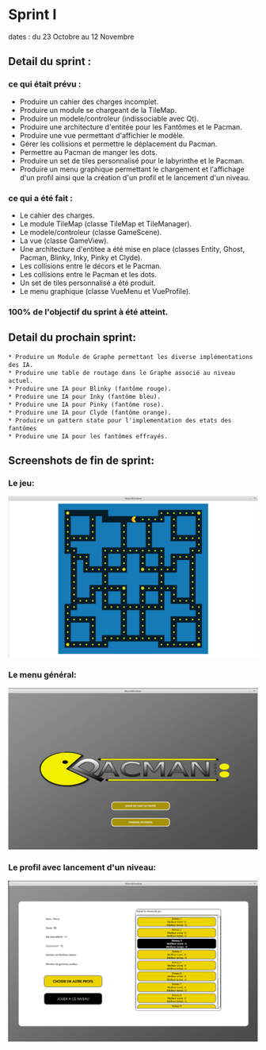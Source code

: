 # Sprint I

dates : du 23 Octobre au 12 Novembre

## Detail du sprint :

### ce qui était prévu :
  * Produire un cahier des charges incomplet.
  * Produire un module se chargeant de la TileMap.
  * Produire un modele/controleur (indissociable avec Qt).
  * Produire une architecture d'entitée pour les Fantômes et le Pacman.
  * Produire une vue permettant d'affichier le modèle.
  * Gérer les collisions et permettre le déplacement du Pacman.
  * Permettre au Pacman de manger les dots.
  * Produire un set de tiles personnalisé pour le labyrinthe et le Pacman.
  * Produire un menu graphique permettant le chargement et l'affichage d'un profil ainsi que la création d'un profil et le lancement d'un niveau.
  
### ce qui a été fait :
  * Le cahier des charges.
  * Le module TileMap (classe TileMap et TileManager).
  * Le modele/controleur (classe GameScene).
  * La vue (classe GameView).
  * Une architecture d'entitee a été mise en place (classes Entity, Ghost, Pacman, Blinky, Inky, Pinky et Clyde).
  * Les collisions entre le décors et le Pacman.
  * Les collisions entre le Pacman et les dots.
  * Un set de tiles personnalisé a été produit.
  * Le menu graphique (classe VueMenu et VueProfile).
  
### 100% de l'objectif du sprint à été atteint.
  
## Detail du prochain sprint:

    * Produire un Module de Graphe permettant les diverse implémentations des IA.
    * Produire une table de routage dans le Graphe associé au niveau actuel.
    * Produire une IA pour Blinky (fantôme rouge).
    * Produire une IA pour Inky (fantôme bleu).
    * Produire une IA pour Pinky (fantôme rose).
    * Produire une IA pour Clyde (fantôme orange).
    * Produire un pattern state pour l'implementation des etats des fantômes
    * Produire une IA pour les fantômes effrayés.
    
    
 ## Screenshots de fin de sprint:
   
 ### Le jeu:
 ![alt text](https://github.com/Vinspi/PacMan/blob/master/screenshots/capture1Sprint1.png)
 ### Le menu général:
 ![screen2](https://github.com/Vinspi/PacMan/blob/master/screenshots/capture2Sprint1.png)
 ### Le profil avec lancement d'un niveau:
 ![screen3](https://github.com/Vinspi/PacMan/blob/master/screenshots/capture3Sprint1.png)
   
